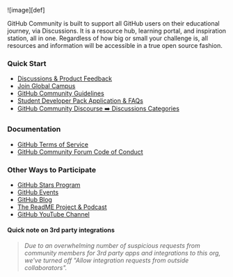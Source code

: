 ![image][def]

GitHub Community is built to support all GitHub users on their educational journey, via Discussions. It is a resource hub, learning portal, and inspiration station, all in one. Regardless of how big or small your challenge is, all resources and information will be accessible in a true open source fashion.

### Quick Start

* [Discussions & Product Feedback](https://github.com/orgs/community/discussions)
* [Join Global Campus](https://education.github.com/benefits?type=student)
* [GitHub Community Guidelines](https://docs.github.com/en/site-policy/github-terms/github-community-guidelines)
* [Student Developer Pack Application & FAQs](https://github.com/orgs/community/discussions/17814)
* [GitHub Community Discourse ➡️ Discussions Categories](https://github.com/orgs/community/discussions/21279)

### Documentation

* [GitHub Terms of Service](https://docs.github.com/en/site-policy/github-terms/github-terms-of-service)
* [GitHub Community Forum Code of Conduct](https://docs.github.com/en/site-policy/github-terms/github-community-forum-code-of-conduct)

### Other Ways to Participate

* [GitHub Stars Program](https://stars.github.com/program/)
* [GitHub Events](https://github.com/events)
* [GitHub Blog](https://github.blog/)
* [The ReadME Project & Podcast](https://github.com/readme)
* [GitHub YouTube Channel](https://www.youtube.com/github)

#### Quick note on 3rd party integrations
>
> _Due to an overwhelming number of suspicious requests from community members for 3rd party apps and integrations to this org, we've turned off "Allow integration requests from outside collaborators"._
